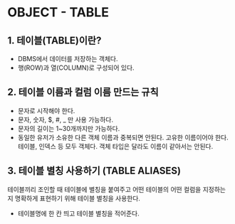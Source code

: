 # OBJECT - TABLE

## 1. 테이블\(TABLE\)이란?

* DBMS에서 데이터를 저장하는 객체다. 
* 행\(ROW\)과 열\(COLUMN\)로 구성되어 있다. 

## 2. 테이블 이름과 컬럼 이름 만드는 규칙

* 문자로 시작해야 한다. 
* 문자, 숫자, $, \#, \_ 만 사용 가능하다. 
* 문자의 길이는 1~30개까지만 가능하다. 
* 동일한 유저가 소유한 다른 객체 이름과 중복되면 안된다. 고유한 이름이어야 한다. 테이블, 인덱스 등 모두 객체다. 객체 타입은 달라도 이름이 같아서는 안된다.

## 3. 테이블 별칭 사용하기 \(TABLE ALIASES\)

테이블끼리 조인할 때 테이블에 별칭을 붙여주고 어떤 테이블의 어떤 컬럼을 지정하는 지 명확하게 표현하기 위해 테이블 별칭을 사용한다.

* 테이블명에 한 칸 띄고 테이블 별칭을 적어준다.

